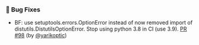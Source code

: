 ### 🐛 Bug Fixes

- BF: use setuptools.errors.OptionError instead of now removed import of distutils.DistutilsOptionError.
  Stop using python 3.8 in CI (use 3.9).
  [PR #98](https://github.com/datalad/datalad-extension-template/pull/98) (by [@yarikoptic](https://github.com/yarikoptic))

